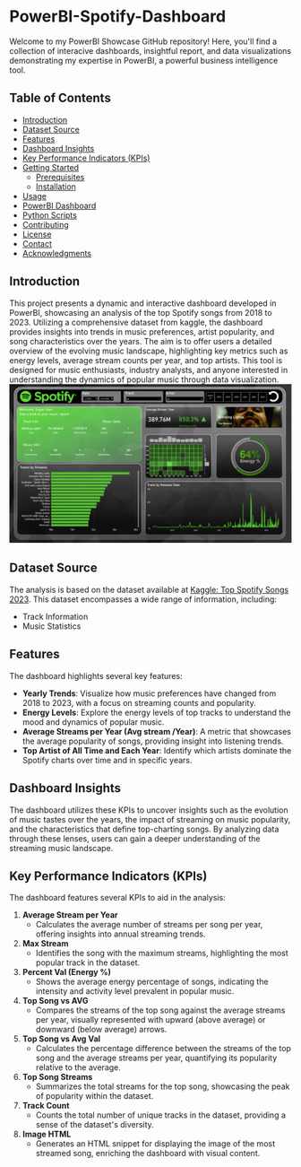 # PowerBI-Spotify-Dashboard
Welcome to my PowerBI Showcase GitHub repository! Here, you'll find a collection of interacive dashboards, insightful report, and data visualizations demonstrating my expertise in PowerBI, a powerful business intelligence tool.

## Table of Contents

- [Introduction](#introduction)
- [Dataset Source](#dataset-source)
- [Features](#features)
- [Dashboard Insights](#dashboard-insights)
- [Key Performance Indicators (KPIs)](#key-performance-indicators-kpis)
- [Getting Started](#getting-started)
  - [Prerequisites](#prerequisites)
  - [Installation](#installation)
- [Usage](#usage)
- [PowerBI Dashboard](#powerbi-dashboard)
- [Python Scripts](#python-scripts)
- [Contributing](#contributing)
- [License](#license)
- [Contact](#contact)
- [Acknowledgments](#acknowledgments)

## Introduction
This project presents a dynamic and interactive dashboard developed in PowerBI, showcasing an analysis of the top Spotify songs from 2018 to 2023. Utilizing a comprehensive dataset from kaggle, the dashboard provides insights into trends in music preferences, artist popularity, and song characteristics over the years. The aim is to offer users a detailed overview of the evolving music landscape, highlighting key metrics such as energy levels, average stream counts per year, and top artists. This tool is designed for music enthusiasts, industry analysts, and anyone interested in understanding the dynamics of popular music through data visualization.
![Dashboard Screenshot](./Dashboard%20Image/Dashboard.png)

## Dataset Source
The analysis is based on the dataset available at [Kaggle: Top Spotify Songs 2023](https://www.kaggle.com/datasets/nelgiriyewithana/top-spotify-songs-2023/data). This dataset encompasses a wide range of information, including:
- Track Information
- Music Statistics

## Features
The dashboard highlights several key features:
- **Yearly Trends**: Visualize how music preferences have changed from 2018 to 2023, with a focus on streaming counts and popularity.
- **Energy Levels**: Explore the energy levels of top tracks to understand the mood and dynamics of popular music.
- **Average Streams per Year (Avg stream /Year)**: A metric that showcases the average popularity of songs, providing insight into listening trends.
- **Top Artist of All Time and Each Year**: Identify which artists dominate the Spotify charts over time and in specific years.

## Dashboard Insights
The dashboard utilizes these KPIs to uncover insights such as the evolution of music tastes over the years, the impact of streaming on music popularity, and the characteristics that define top-charting songs. By analyzing data through these lenses, users can gain a deeper understanding of the streaming music landscape.


## Key Performance Indicators (KPIs)
The dashboard features several KPIs to aid in the analysis:
1. **Average Stream per Year**
   - Calculates the average number of streams per song per year, offering insights into annual streaming trends.
2. **Max Stream**
   - Identifies the song with the maximum streams, highlighting the most popular track in the dataset.
3. **Percent Val (Energy %)**
   - Shows the average energy percentage of songs, indicating the intensity and activity level prevalent in popular music.
4. **Top Song vs AVG**
   - Compares the streams of the top song against the average streams per year, visually represented with upward (above average) or downward (below average) arrows.
5. **Top Song vs Avg Val**
   - Calculates the percentage difference between the streams of the top song and the average streams per year, quantifying its popularity relative to the average.
6. **Top Song Streams**
   - Summarizes the total streams for the top song, showcasing the peak of popularity within the dataset.
7. **Track Count**
   - Counts the total number of unique tracks in the dataset, providing a sense of the dataset's diversity.
8. **Image HTML**
   - Generates an HTML snippet for displaying the image of the most streamed song, enriching the dashboard with visual content.

